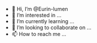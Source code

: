 - 👋 Hi, I’m @Eurin-lumen
- 👀 I’m interested in ...
- 🌱 I’m currently learning ...
- 💞️ I’m looking to collaborate on ...
- 📫 How to reach me ...

<!---
Eurin-lumen/Eurin-lumen is a ✨ special ✨ repository because its `README.md` (this file) appears on your GitHub profile.
You can click the Preview link to take a look at your changes.
--->
